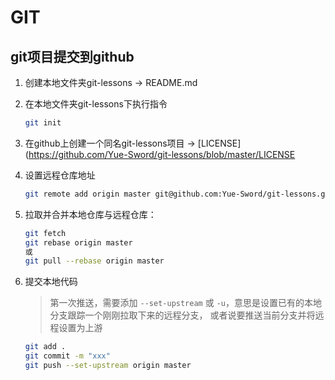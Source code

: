 # GIT

## git项目提交到github

1. 创建本地文件夹git-lessons -> README.md

2. 在本地文件夹git-lessons下执行指令

   ```bash
   git init
   ```

3. 在github上创建一个同名git-lessons项目 ->  [LICENSE](https://github.com/Yue-Sword/git-lessons/blob/master/LICENSE

4. 设置远程仓库地址

   ```bash
   git remote add origin master git@github.com:Yue-Sword/git-lessons.git
   ```

5. 拉取并合并本地仓库与远程仓库： 

   ```bash
   git fetch
   git rebase origin master
   或
   git pull --rebase origin master
   ```

6. 提交本地代码

   > 第一次推送，需要添加 `--set-upstream` 或 `-u`，意思是设置已有的本地分支跟踪一个刚刚拉取下来的远程分支， 或者说要推送当前分支并将远程设置为上游 

   ```bash
   git add .
   git commit -m "xxx"
   git push --set-upstream origin master
   ```

   